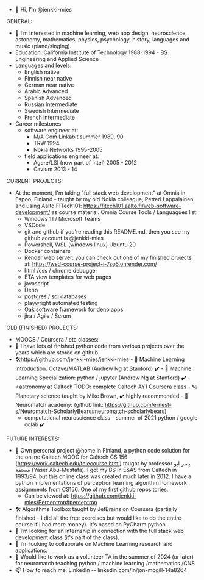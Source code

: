 - 👋 Hi, I’m @jenkki-mies

GENERAL:
  - 👀 I’m interested in machine learning, web app design, neuroscience, astonomy, mathematics, physics, psychology, history, languages and music (piano/singing).
  - Education: California Institute of Technology 1988-1994 - BS Engineering and Applied Science
  - Languages and levels:
    - English native
    - Finnish near native
    - German near native
    - Arabic Advanced
    - Spanish Advanced
    - Russian Intermediate
    - Swedish Intermediate
    - French intermediate
  - Career milestones
    - software engineer at:
      -   M/A Com Linkabit summer 1989, 90
      -   TRW 1994
      -   Nokia Networks 1995-2005
    - field applications engineer at:
      -   Agere/LSI (now part of intel) 2005 - 2012
      -   Cavium 2013 - 14

CURRENT PROJECTS:
- At the moment, I'm taking "full stack web development" at Omnia in Espoo, Finland - taught by my old Nokia colleague, Petteri Lappalainen, and using Aalto FITech101: https://fitech101.aalto.fi/web-software-development/ as course material. Omnia Course Tools / Languagues list:
  -  Windows 11 / Microsoft Teams
  -  VSCode
  -  git and github if you're reading this README.md, then you see my github account is @jenkki-mies
  -  Powershell, WSL (windows linux) Ubuntu 20
  -  Docker containers
  -  Render web server: you can check out one of my finished projects at: https://wsd-course-project-i-7so6.onrender.com/
  -  html /css / chrome debugger
  -  ETA view templates for web pages
  -  javascript
  -  Deno
  -  postgres / sql databases
  -  playwright automated testing
  -  Oak software framework for deno apps
  -  jira / Agile / Scrum
  
OLD (FINISHED) PROJECTS:
  - MOOCS / Coursera / etc classes:
  -   🐍 I have lots of finished python code from various projects over the years which are stored on github
  -   🛠️https://github.com/jenkki-mies/jenkki-mies
    - 🤖 Machine Learning Introduction: Octave/MATLAB (Andrew Ng at Stanford) ✔️
    - 🤖 Machine Learning Specialization: python / jupyter (Andrew Ng at Stanford) ✔️
    - ⭐astronomy at Caltech TODO: complete Caltech AY1 Coursera class
    - 🪐Planetary science taught by Mike Brown, ✔️ highly recommended
    - 🧠 Neuromatch academy: (github link: https://github.com/ernest-s/Neuromatch-ScholarlyBears#neuromatch-scholarlybears)
      - computational neuroscience class - summer of 2021 python / google colab ✔️

FUTURE INTERESTS:
- 🌱 Own personal project @home in Finland, a python code solution for the online Caltech MOOC for Caltech CS 156 (https://work.caltech.edu/telecourse.html) taught by professor يسر ابو مستفة (Yaser Abu-Mustafa). I got my BS in E&AS from Caltech in 1993/94, but this online class was created much later in 2012. I have a python implementations of perceptron learning algorithm homework assignments from CS156.  One of my first github repositories.
  - Can be viewed at: https://github.com/jenkki-mies/Perceptron#perceptron
- 🛠️ Algorithms Toolbox taught by JetBrains on Coursera (partially finished - I did all the free exercises but would like to do the entire course if I had more money).  It's based on PyCharm python.
- 🖖 I’m looking for an internship in connection with the full stack web development class (it's part of the class).
- 💞️ I’m looking to collaborate on Machine Learning research and applications.
- 🧠 Would like to work as a volunteer TA in the summer of 2024 (or later) for neuromatch teaching python / machine learning /mathematics /CNS
- 📫 How to reach me:  LinkedIn -- linkedin.com/in/jon-mcgill-14a8264

<!---
jenkki-mies/jenkki-mies is a ✨ special ✨ repository because its `README.md` (this file) appears on your GitHub profile.
You can click the Preview link to take a look at your changes.
--->
